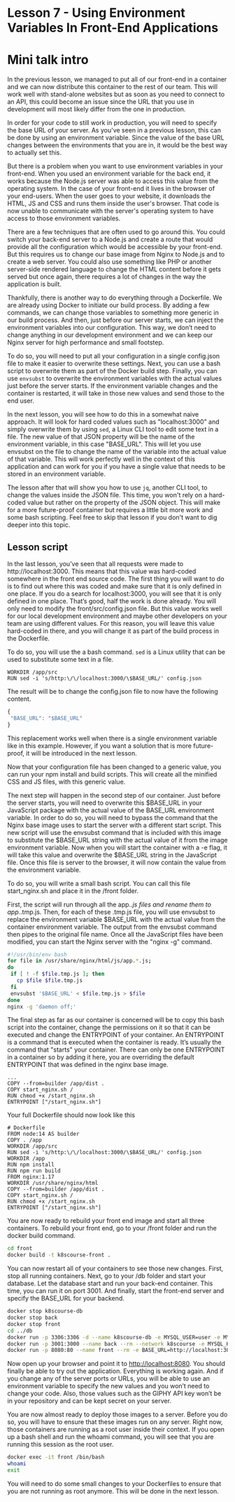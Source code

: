 # Lesson 7 - Using Environment Variables In Front-End Applications

# Mini talk intro

In the previous lesson, we managed to put all of our front-end in a container and we can now distribute this container to the rest of our team. This will work well with stand-alone websites but as soon as you need to connect to an API, this could become an issue since the URL that you use in development will most likely differ from the one in production. 

In order for your code to still work in production, you will need to specify the base URL of your server. As you've seen in a previous lesson, this can be done by using an environment variable. Since the value of the base URL changes between the environments that you are in, it would be the best way to actually set this. 

But there is a problem when you want to use environment variables in your front-end. When you used an environment variable for the back end, it works because the Node.js server was able to access this value from the operating system. In the case of your front-end it lives in the browser of your end-users. When the user goes to your website, it downloads the HTML, JS and CSS and runs them inside the user's browser. That code is now unable to communicate with the server's operating system to have access to those environment variables.

There are a few techniques that are often used to go around this. You could switch your back-end server to a Node.js and create a route that would provide all the configuration which would be accessible by your front-end. But this requires us to change our base image from Nginx to Node.js and to create a web server. You could also use something like PHP or another server-side rendered language to change the HTML content before it gets served but once again, there requires a lot of changes in the way the application is built.

Thankfully, there is another way to do everything through a Dockerfile. We are already using Docker to initiate our build process. By adding a few commands, we can change those variables to something more generic in our build process. And then, just before our server starts, we can inject the environment variables into our configuration. This way, we don’t need to change anything in our development environment and we can keep our Nginx server for high performance and small footstep.  

To do so, you will need to put all your configuration in a single config.json file to make it easier to overwrite these settings. Next, you can use a bash script to overwrite them as part of the Docker build step. Finally, you can use `envsubst` to overwrite the environment variables with the actual values just before the server starts. If the environment variable changes and the container is restarted, it will take in those new values and send those to the end user.

In the next lesson, you will see how to do this in a somewhat naive approach. It will look for hard coded values such as "localhost:3000" and simply overwrite them by using `sed`, a Linux CLI tool to edit some text in a file. The new value of that JSON property will be the name of the environment variable, in this case "BASE_URL". This will let you use envsubst on the file to change the name of the variable into the actual value of that variable. This will work perfectly well in the context of this application and can work for you if you have a single value that needs to be stored in an environment variable.

The lesson after that will show you how to use `jq`, another CLI tool, to change the values inside the JSON file. This time, you won't rely on a hard-coded value but rather on the property of the JSON object. This will make for a more future-proof container but requires a little bit more work and some bash scripting. Feel free to skip that lesson if you don't want to dig deeper into this topic.

## Lesson script

In the last lesson, you’ve seen that all requests were made to http://localhost:3000. This means that this value was hard-coded somewhere in the front end source code. The first thing you will want to do is to find out where this was coded and make sure that it is only defined in one place. If you do a search for localhost:3000, you will see that it is only defined in one place. That’s good, half the work is done already. You will only need to modify the front/src/config.json file. But this value works well for our local development environment and maybe other developers on your team are using different values. For this reason, you will leave this value hard-coded in there, and you will change it as part of the build process in the Dockerfile.

To do so, you will use the a bash command. `sed` is a Linux utility that can be used to substitute some text in a file.

```docker
WORKDIR /app/src
RUN sed -i 's/http:\/\/localhost:3000/\$BASE_URL/' config.json
```

The result will be to change the config.json file to now have the following content.

```javascript
{
 "BASE_URL": "$BASE_URL"
}
```

This replacement works well when there is a single environment variable like in this example. However, if you want a solution that is more future-proof, it will be introduced in the next lesson.

Now that your configuration file has been changed to a generic value, you can run your npm install and build scripts. This will create all the minified CSS and JS files, with this generic value.

The next step will happen in the second step of our container. Just before the server starts, you will need to overwrite this $BASE_URL in your JavaScript package with the actual value of the BASE_URL environment variable. In order to do so, you will need to bypass the command that the Nginx base image uses to start the server with a different start script. This new script will use the envsubst command that is included with this image to substitute the $BASE_URL string with the actual value of it from the image environment variable. Now when you will start the container with a -e flag, it will take this value and overwrite the $BASE_URL string in the JavaScript file. Once this file is server to the browser, it will now contain the value from the environment variable.

To do so, you will write a small bash script.  You can call this file start_nginx.sh and place it in the /front folder. 

First, the script will run through all the app.*.js files and rename them to app.*.tmp.js. Then, for each of these .tmp.js file, you will use envsubst to replace the environment variable $BASE_URL with the actual value from the container environment variable. The output from the envsubst command then pipes to the original file name. Once all the JavaScript files have been modified, you can start the Nginx server with the "nginx -g" command.

```bash
#!/usr/bin/env bash
for file in /usr/share/nginx/html/js/app.*.js;
do
 if [ ! -f $file.tmp.js ]; then
   cp $file $file.tmp.js
 fi
 envsubst '$BASE_URL' < $file.tmp.js > $file
done
nginx -g 'daemon off;'
```

The final step as far as our container is concerned will be to copy this bash script into the container, change the permissions on it so that it can be executed and change the ENTRYPOINT of your container. An ENTRYPOINT is a command that is executed when the container is ready. It’s usually the command that "starts" your container. There can only be one ENTRYPOINT in a container so by adding it here, you are overriding the default ENTRYPOINT that was defined in the nginx base image.

```docker
...
COPY --from=builder /app/dist .
COPY start_nginx.sh /
RUN chmod +x /start_nginx.sh
ENTRYPOINT ["/start_nginx.sh"]
```

Your full Dockerfile should now look like this

```docker
# Dockerfile
FROM node:14 AS builder
COPY . /app
WORKDIR /app/src
RUN sed -i 's/http:\/\/localhost:3000/\$BASE_URL/' config.json
WORKDIR /app
RUN npm install
RUN npm run build
FROM nginx:1.17
WORKDIR /usr/share/nginx/html
COPY --from=builder /app/dist .
COPY start_nginx.sh /
RUN chmod +x /start_nginx.sh
ENTRYPOINT ["/start_nginx.sh"]
```

You are now ready to rebuild your front end image and start all three containers. To rebuild your front end, go to your /front folder and run the docker build command.

```bash
cd front
docker build -t k8scourse-front .
```

You can now restart all of your containers to see those new changes. First, stop all running containers. Next, go to your /db folder and start your database. Let the database start and run your back-end container. This time, you can run it on port 3001. And finally, start the front-end server and specify the BASE_URL for your backend.

```bash
docker stop k8scourse-db
docker stop back
docker stop front
cd ../db
docker run -p 3306:3306 -d --name k8scourse-db -e MYSQL_USER=user -e MYSQL_PASSWORD=mysql -e MYSQL_ROOT_PASSWORD=root --rm -v $(pwd)/init.sql:/docker-entrypoint-initdb.d/init.sql --network k8scourse mysql:5.7
docker run -p 3001:3000 --name back --rm --network k8scourse -e MYSQL_HOST=k8scourse-db -d k8scourse-back
docker run -p 8080:80 --name front --rm -e BASE_URL=http://localhost:3001 -d k8scourse-front
```

Now open up your browser and point it to [http://localhost:8080](http://localhost:8080). You should finally be able to try out the application. Everything is working again. And if you change any of the server ports or URLs, you will be able to use an environment variable to specify the new values and you won’t need to change your code. Also, those values such as the GIPHY API key won’t be in your repository and can be kept secret on your server. 

You are now almost ready to deploy those images to a server. Before you do so, you will have to ensure that these images run on any server. Right now, those containers are running as a root user inside their context. If you open up a bash shell and run the whoami command, you will see that you are running this session as the root user.

```bash
docker exec -it front /bin/bash
whoami
exit
```

You will need to do some small changes to your Dockerfiles to ensure that you are not running as root anymore. This will be done in the next lesson.
